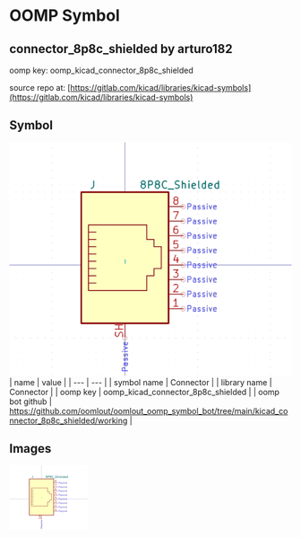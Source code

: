 # OOMP Symbol  
## connector_8p8c_shielded  by arturo182  
  
oomp key: oomp_kicad_connector_8p8c_shielded  
  
source repo at: [https://gitlab.com/kicad/libraries/kicad-symbols](https://gitlab.com/kicad/libraries/kicad-symbols)  
## Symbol  
  
[![working.png](working_600.png)](working.png)  
| name | value | 
| --- | --- | 
| symbol name | Connector | 
| library name | Connector | 
| oomp key | oomp_kicad_connector_8p8c_shielded | 
| oomp bot github | https://github.com/oomlout/oomlout_oomp_symbol_bot/tree/main/kicad_connector_8p8c_shielded/working | 
## Images  
  
[![working.png](working_140.png)](working.png)  
